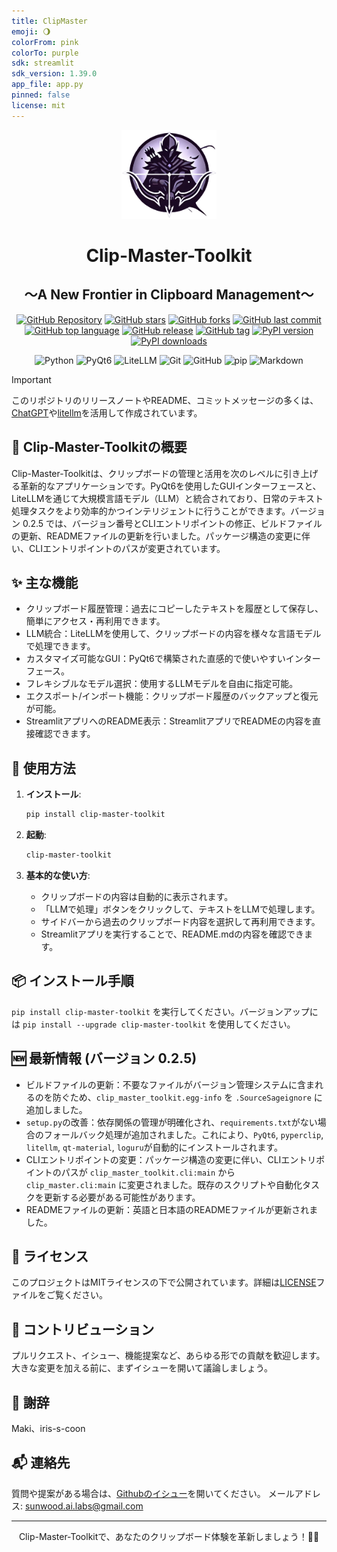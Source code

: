 ```yaml
---
title: ClipMaster
emoji: 🌖
colorFrom: pink
colorTo: purple
sdk: streamlit
sdk_version: 1.39.0
app_file: app.py
pinned: false
license: mit
---
```


<p align="center">
<img src="https://raw.githubusercontent.com/Sunwood-ai-labs/ClipMaster/main/docs/icon2.png" width="30%">
<br>
<h1 align="center">Clip-Master-Toolkit</h1>
<h2 align="center">
  ～A New Frontier in Clipboard Management～
</h2>

<p align="center">
  <a href="https://github.com/Sunwood-ai-labs/ClipMaster"><img src="https://img.shields.io/badge/GitHub-Repository-blue?logo=github" alt="GitHub Repository"></a>
  <a href="https://github.com/Sunwood-ai-labs/ClipMaster/stargazers"><img src="https://img.shields.io/github/stars/Sunwood-ai-labs/ClipMaster?style=social" alt="GitHub stars"></a>
  <a href="https://github.com/Sunwood-ai-labs/ClipMaster/network/members"><img src="https://img.shields.io/github/forks/Sunwood-ai-labs/ClipMaster?style=social" alt="GitHub forks"></a>
  <a href="https://github.com/Sunwood-ai-labs/ClipMaster/commits/main"><img src="https://img.shields.io/github/last-commit/Sunwood-ai-labs/ClipMaster" alt="GitHub last commit"></a>
  <a href="https://github.com/Sunwood-ai-labs/ClipMaster/search?l=python"><img src="https://img.shields.io/github/languages/top/Sunwood-ai-labs/ClipMaster" alt="GitHub top language"></a>
  <a href="https://github.com/Sunwood-ai-labs/ClipMaster/releases"><img src="https://img.shields.io/github/v/release/Sunwood-ai-labs/ClipMaster?sort=semver&color=red" alt="GitHub release"></a>
  <a href="https://github.com/Sunwood-ai-labs/ClipMaster/tags"><img src="https://img.shields.io/github/v/tag/Sunwood-ai-labs/ClipMaster?color=orange" alt="GitHub tag"></a>
  <a href="https://pypi.org/project/clip-master-toolkit/"><img src="https://img.shields.io/pypi/v/clip-master-toolkit.svg" alt="PyPI version"></a>
  <a href="https://pypi.org/project/clip-master-toolkit/"><img src="https://img.shields.io/pypi/dm/clip-master-toolkit.svg" alt="PyPI downloads"></a>
</p>

<p align="center">
  <img src="https://img.shields.io/badge/Python-3776AB?style=for-the-badge&logo=python&logoColor=white" alt="Python">
  <img src="https://img.shields.io/badge/PyQt6-41CD52?style=for-the-badge&logo=qt&logoColor=white" alt="PyQt6">
  <img src="https://img.shields.io/badge/LiteLLM-FF6F61?style=for-the-badge&logo=openai&logoColor=white" alt="LiteLLM">
  <img src="https://img.shields.io/badge/Git-F05032?style=for-the-badge&logo=git&logoColor=white" alt="Git">
  <img src="https://img.shields.io/badge/GitHub-181717?style=for-the-badge&logo=github&logoColor=white" alt="GitHub">
  <img src="https://img.shields.io/badge/pip-3775A9?style=for-the-badge&logo=pypi&logoColor=white" alt="pip">
  <img src="https://img.shields.io/badge/Markdown-000000?style=for-the-badge&logo=markdown&logoColor=white" alt="Markdown">

</p>

> [!IMPORTANT]
> このリポジトリのリリースノートやREADME、コミットメッセージの多くは、[ChatGPT](https://chat.openai.com/)や[litellm](https://github.com/BerriAI/litellm)を活用して作成されています。

## 🚀 Clip-Master-Toolkitの概要

Clip-Master-Toolkitは、クリップボードの管理と活用を次のレベルに引き上げる革新的なアプリケーションです。PyQt6を使用したGUIインターフェースと、LiteLLMを通じて大規模言語モデル（LLM）と統合されており、日常のテキスト処理タスクをより効率的かつインテリジェントに行うことができます。バージョン 0.2.5 では、バージョン番号とCLIエントリポイントの修正、ビルドファイルの更新、READMEファイルの更新を行いました。パッケージ構造の変更に伴い、CLIエントリポイントのパスが変更されています。


## ✨ 主な機能

- クリップボード履歴管理：過去にコピーしたテキストを履歴として保存し、簡単にアクセス・再利用できます。
- LLM統合：LiteLLMを使用して、クリップボードの内容を様々な言語モデルで処理できます。
- カスタマイズ可能なGUI：PyQt6で構築された直感的で使いやすいインターフェース。
- フレキシブルなモデル選択：使用するLLMモデルを自由に指定可能。
- エクスポート/インポート機能：クリップボード履歴のバックアップと復元が可能。
- StreamlitアプリへのREADME表示：StreamlitアプリでREADMEの内容を直接確認できます。


## 🔧 使用方法

1. **インストール**:
   ```bash
   pip install clip-master-toolkit
   ```

2. **起動**:
   ```bash
   clip-master-toolkit
   ```

3. **基本的な使い方**:
   - クリップボードの内容は自動的に表示されます。
   - 「LLMで処理」ボタンをクリックして、テキストをLLMで処理します。
   - サイドバーから過去のクリップボード内容を選択して再利用できます。
   - Streamlitアプリを実行することで、README.mdの内容を確認できます。


## 📦 インストール手順

`pip install clip-master-toolkit` を実行してください。バージョンアップには `pip install --upgrade clip-master-toolkit` を使用してください。


## 🆕 最新情報 (バージョン 0.2.5)

- ビルドファイルの更新：不要なファイルがバージョン管理システムに含まれるのを防ぐため、`clip_master_toolkit.egg-info` を `.SourceSageignore` に追加しました。
- `setup.py`の改善：依存関係の管理が明確化され、`requirements.txt`がない場合のフォールバック処理が追加されました。これにより、`PyQt6`, `pyperclip`, `litellm`, `qt-material`, `loguru`が自動的にインストールされます。
- CLIエントリポイントの変更：パッケージ構造の変更に伴い、CLIエントリポイントのパスが `clip_master_toolkit.cli:main` から `clip_master.cli:main` に変更されました。既存のスクリプトや自動化タスクを更新する必要がある可能性があります。
- READMEファイルの更新：英語と日本語のREADMEファイルが更新されました。


## 📄 ライセンス

このプロジェクトはMITライセンスの下で公開されています。詳細は[LICENSE](LICENSE)ファイルをご覧ください。

## 🤝 コントリビューション

プルリクエスト、イシュー、機能提案など、あらゆる形での貢献を歓迎します。大きな変更を加える前に、まずイシューを開いて議論しましょう。

## 🙏 謝辞

Maki、iris-s-coon

## 📬 連絡先

質問や提案がある場合は、[Githubのイシュー](https://github.com/Sunwood-ai-labs/ClipMaster/issues)を開いてください。  メールアドレス: sunwood.ai.labs@gmail.com


---

<p align="center">
  Clip-Master-Toolkitで、あなたのクリップボード体験を革新しましょう！🚀✨
</p>